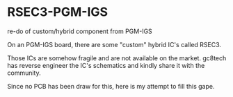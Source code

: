 # RSEC3-PGM-IGS
re-do of custom/hybrid component from PGM-IGS 

On an PGM-IGS board, there are some "custom" hybrid IC's called RSEC3.

Those ICs are somehow fragile and are not available on the market.
gc8tech has reverse engineer the IC's schematics and kindly share it with the community.

Since no PCB has been draw for this, here is my attempt to fill this gape.

